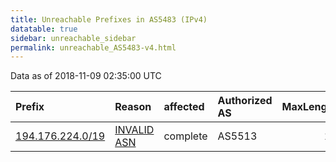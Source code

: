 ```yaml
---
title: Unreachable Prefixes in AS5483 (IPv4)
datatable: true
sidebar: unreachable_sidebar
permalink: unreachable_AS5483-v4.html
---
```


Data as of 2018-11-09 02:35:00 UTC


<div class="datatable-begin"></div>

| Prefix                                                     | Reason                                                                                                 | affected   | Authorized AS   |   MaxLength | Anchor                                         |   unreachable /24s |
|:-----------------------------------------------------------|:-------------------------------------------------------------------------------------------------------|:-----------|:----------------|------------:|:-----------------------------------------------|-------------------:|
| [194.176.224.0/19](https://stat.ripe.net/194.176.224.0/19) | [INVALID ASN](https://rpki-validator.ripe.net/announcement-preview?asn=AS5483&prefix=194.176.224.0/19) | complete   | AS5513          |          19 | [RIPE](unreachable_RIPE_NCC_RPKI_Root-v4.html) |                 32 |

<div class="datatable-end"></div>